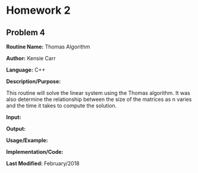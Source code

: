# Homework 2
## Problem 4
**Routine Name:**           Thomas Algorithm

**Author:** Kensie Carr

**Language:** C++

**Description/Purpose:** 

This routine will solve the linear system using the Thomas algorithm. It was also determine the relationship between the size of the matrices as n varies and the time it takes to compute the solution.

**Input:**


**Output:** 


**Usage/Example:**


**Implementation/Code:** 

**Last Modified:** February/2018
